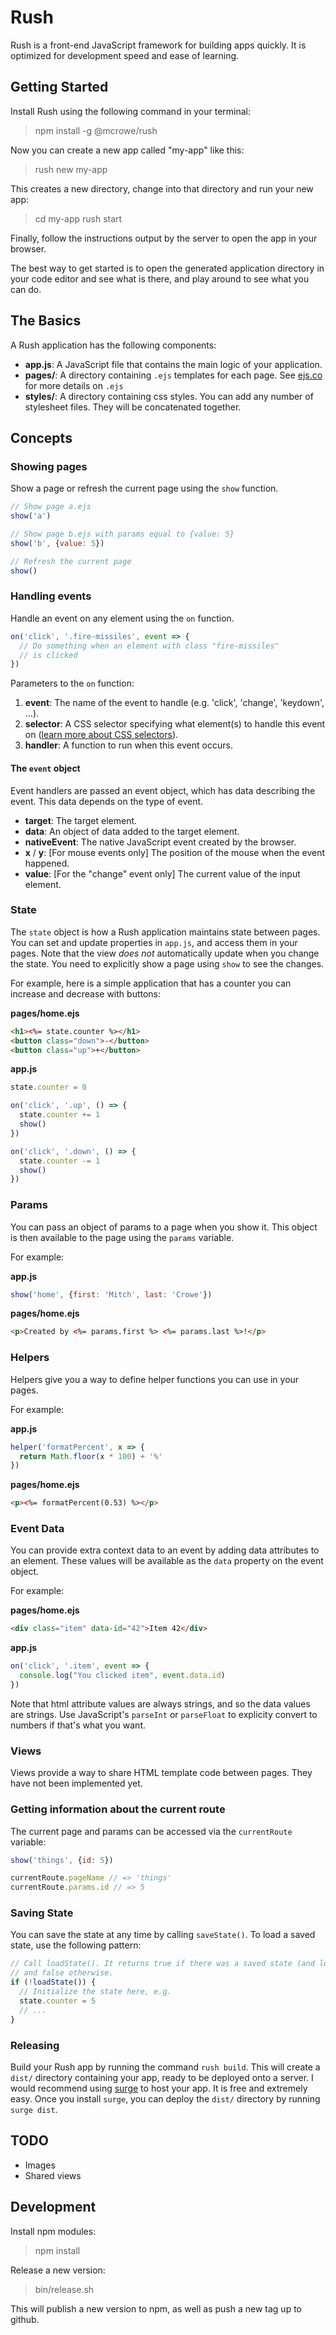# Rush

Rush is a front-end JavaScript framework for building apps quickly. It is optimized for development speed and ease of learning.

## Getting Started

Install Rush using the following command in your terminal:

> npm install -g @mcrowe/rush

Now you can create a new app called "my-app" like this:

> rush new my-app

This creates a new directory, change into that directory and run your new app:

> cd my-app
> rush start

Finally, follow the instructions output by the server to open the app in your browser.

The best way to get started is to open the generated application directory in your code editor and see what is there, and play around to see what you can do.

## The Basics

A Rush application has the following components:

- **app.js**: A JavaScript file that contains the main logic of your application.
- **pages/**: A directory containing `.ejs` templates for each page. See [ejs.co](http://ejs.co/) for more details on `.ejs`
- **styles/**: A directory containing css styles. You can add any number of stylesheet files. They will be concatenated together.

## Concepts

### Showing pages

Show a page or refresh the current page using the `show` function.

```js
// Show page a.ejs
show('a')

// Show page b.ejs with params equal to {value: 5}
show('b', {value: 5})

// Refresh the current page
show()
```

### Handling events

Handle an event on any element using the `on` function.

```js
on('click', '.fire-missiles', event => {
  // Do something when an element with class "fire-missiles"
  // is clicked
})
```

Parameters to the `on` function:

1. **event**: The name of the event to handle (e.g. 'click', 'change', 'keydown', ...).
2. **selector**: A CSS selector specifying what element(s) to handle this event on ([learn more about CSS selectors](https://www.w3schools.com/cssref/css_selectors.asp)).
3. **handler**: A function to run when this event occurs.


#### The `event` object

Event handlers are passed an event object, which has data describing the event. This data depends on the type of event.

- **target**: The target element.
- **data**: An object of data added to the target element.
- **nativeEvent**: The native JavaScript event created by the browser.
- **x** / **y**: [For mouse events only] The position of the mouse when the event happened.
- **value**: [For the "change" event only] The current value of the input element.

### State

The `state` object is how a Rush application maintains state between pages. You can set and update properties in `app.js`, and access them in your pages. Note that the view *does not* automatically update when you change the state. You need to explicitly show a page using `show` to see the changes.

For example, here is a simple application that has a counter you can increase and decrease with buttons:

**pages/home.ejs**

```html
<h1><%= state.counter %></h1>
<button class="down">-</button>
<button class="up">+</button>
```

**app.js**

```js
state.counter = 0

on('click', '.up', () => {
  state.counter += 1
  show()
})

on('click', '.down', () => {
  state.counter -= 1
  show()
})
```

### Params

You can pass an object of params to a page when you show it. This object is then available to the page using the `params` variable.

For example:

**app.js**

```js
show('home', {first: 'Mitch', last: 'Crowe'})
```

**pages/home.ejs**

```html
<p>Created by <%= params.first %> <%= params.last %>!</p>
```

### Helpers

Helpers give you a way to define helper functions you can use in your pages.

For example:

**app.js**

```js
helper('formatPercent', x => {
  return Math.floor(x * 100) + '%'
})
```

**pages/home.ejs**

```html
<p><%= formatPercent(0.53) %></p>
```

### Event Data

You can provide extra context data to an event by adding data attributes to an element. These values will be available as the `data` property on the event object.

For example:

**pages/home.ejs**

```html
<div class="item" data-id="42">Item 42</div>
```

**app.js**

```js
on('click', '.item', event => {
  console.log("You clicked item", event.data.id)
})
```

Note that html attribute values are always strings, and so the data values are strings. Use JavaScript's `parseInt` or `parseFloat` to explicity convert to numbers if that's what you want.

### Views

Views provide a way to share HTML template code between pages. They have not been implemented yet.

### Getting information about the current route

The current page and params can be accessed via the `currentRoute` variable:

```js
show('things', {id: 5})

currentRoute.pageName // => 'things'
currentRoute.params.id // => 5

```

### Saving State

You can save the state at any time by calling `saveState()`. To load a saved state, use the following pattern:

```js
// Call loadState(). It returns true if there was a saved state (and loads it),
// and false otherwise.
if (!loadState()) {
  // Initialize the state here, e.g.
  state.counter = 5
  // ...
}
```

### Releasing

Build your Rush app by running the command `rush build`. This will create a `dist/` directory containing your app, ready to be deployed onto a server. I would recommend using [surge](http://surge.sh/) to host your app. It is free and extremely easy. Once you install `surge`, you can deploy the `dist/` directory by running `surge dist`.

## TODO

- Images
- Shared views


## Development

Install npm modules:

> npm install

Release a new version:

> bin/release.sh

This will publish a new version to npm, as well as push a new tag up to github.
